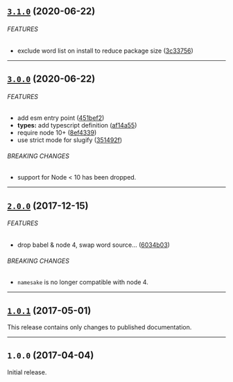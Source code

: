 ## [`3.1.0`](https://github.com/citycide/namesake/compare/v3.0.0...v3.1.0) (2020-06-22)


###### FEATURES

* exclude word list on install to reduce package size ([3c33756](https://github.com/citycide/namesake/commit/3c33756))


---

## [`3.0.0`](https://github.com/citycide/namesake/compare/v2.0.0...v3.0.0) (2020-06-22)


###### FEATURES

* add esm entry point ([451bef2](https://github.com/citycide/namesake/commit/451bef2))
* **types:** add typescript definition ([af14a55](https://github.com/citycide/namesake/commit/af14a55))
* require node 10+ ([8ef4339](https://github.com/citycide/namesake/commit/8ef4339))
* use strict mode for slugify ([351492f](https://github.com/citycide/namesake/commit/351492f))


###### BREAKING CHANGES

* support for Node < 10 has been dropped.

---

## [`2.0.0`](https://github.com/citycide/namesake/compare/v1.0.1...v2.0.0) (2017-12-15)


###### FEATURES

* drop babel & node 4, swap word source... ([6034b03](https://github.com/citycide/namesake/commit/6034b03))


###### BREAKING CHANGES

* `namesake` is no longer compatible with node 4.

---

## [`1.0.1`](https://github.com/citycide/namesake/compare/v1.0.0...v1.0.1) (2017-05-01)

This release contains only changes to published documentation.

---

## `1.0.0` (2017-04-04)

Initial release.
